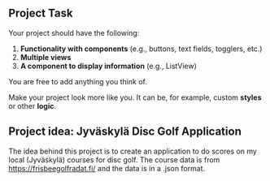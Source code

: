 ## Project Task

Your project should have the following:

1. **Functionality with components** (e.g., buttons, text fields, togglers, etc.)
2. **Multiple views**
3. **A component to display information** (e.g., ListView)

You are free to add anything you think of.

Make your project look more like you. It can be, for example, custom **styles** or other **logic**.

## Project idea: Jyväskylä Disc Golf Application
The idea behind this project is to create an application to do scores on my local (Jyväskylä) courses for disc golf. The course data is from https://frisbeegolfradat.fi/ and the data is in a .json format.
